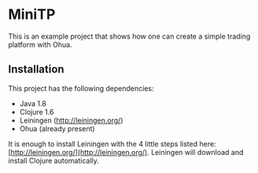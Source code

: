 # MiniTP #

This is an example project that shows how one can create a simple trading platform with Ohua.

## Installation ##
This project has the following dependencies:

* Java 1.8
* Clojure 1.6
* Leiningen (http://leiningen.org/)
* Ohua (already present)

It is enough to install Leiningen with the 4 little steps listed here: [http://leiningen.org/](http://leiningen.org/). Leiningen will download and install Clojure automatically.
